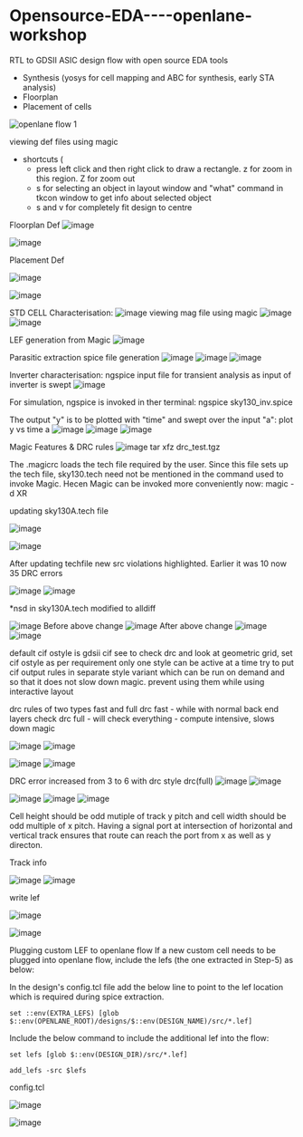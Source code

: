 # Opensource-EDA----openlane-workshop
RTL to GDSII  ASIC design flow with open source EDA tools 
 - Synthesis (yosys for cell mapping and ABC for synthesis, early STA analysis)
 - Floorplan
 - Placement of cells

![openlane flow 1](https://user-images.githubusercontent.com/8078903/173179563-d52a5399-5c23-4569-bffb-f6b65ce23bfa.png)

viewing def files using magic
 - shortcuts (
    - press left click and then right click to draw a rectangle. z for zoom in this region. Z for zoom out
    - s for selecting an object in layout window and "what" command in tkcon window to get info about selected object
    - s and v for completely fit design to centre

Floorplan Def
![image](https://user-images.githubusercontent.com/8078903/173085908-7bc68a76-9185-45ba-8381-321c287ab9cc.png)

![image](https://user-images.githubusercontent.com/8078903/173085739-30ee4256-a7c4-4667-820d-5a15be738d8f.png)


Placement Def

![image](https://user-images.githubusercontent.com/8078903/173083430-996c40ac-0691-4c91-a84b-bec3d7adaf23.png)

![image](https://user-images.githubusercontent.com/8078903/173081727-087d65b7-2e16-4fca-830f-57334030112f.png)


STD CELL Characterisation:
![image](https://user-images.githubusercontent.com/8078903/173179902-c9b8d5ae-c51c-4066-96f0-0627c50ef63b.png)
viewing mag file using magic
![image](https://user-images.githubusercontent.com/8078903/173180008-865541e1-855a-4ef6-917b-48accf679f94.png)
![image](https://user-images.githubusercontent.com/8078903/173180243-5c923733-4914-4689-82d5-9944bfdc2a35.png)


LEF generation from Magic
![image](https://user-images.githubusercontent.com/8078903/173184368-4e79a98a-c60c-4ea3-868f-8a366d5a21c3.png)

Parasitic extraction
spice file generation
![image](https://user-images.githubusercontent.com/8078903/173187732-fccb0b3d-11d3-4f55-8347-3e574586102c.png)
![image](https://user-images.githubusercontent.com/8078903/173187764-653b5b3d-af4b-445b-b434-cd9a1cf99b90.png)
![image](https://user-images.githubusercontent.com/8078903/173187743-fbd05112-c1e5-4e3b-bf50-f18fd2ca6e75.png)

Inverter characterisation:
ngspice input file for transient analysis as input of inverter is swept
![image](https://user-images.githubusercontent.com/8078903/175472804-7d96e61a-3b16-4bba-a042-ed3731a40c42.png)

For simulation, ngspice is invoked in ther terminal:
ngspice sky130_inv.spice

The output "y" is to be plotted with "time" and swept over the input "a":
plot y vs time a
![image](https://user-images.githubusercontent.com/8078903/175363982-79e8d810-845f-4231-b371-fc32739f08fa.png)
![image](https://user-images.githubusercontent.com/8078903/175364081-0fd0cd1d-66af-42db-92b4-683c0be1c1fa.png)
![image](https://user-images.githubusercontent.com/8078903/175472931-ca6cd0af-3a01-4dfa-8f01-ecd479632610.png)


Magic Features & DRC rules
![image](https://user-images.githubusercontent.com/8078903/175479542-a35b1f3a-295e-44a4-9780-37f1dfb773ad.png)
tar xfz drc_test.tgz

The .magicrc loads the tech file required by the user. Since this file sets up the tech file, sky130.tech need not be mentioned in the command used to invoke Magic. Hecen Magic can be invoked more conveniently now:
magic -d XR

updating sky130A.tech file

![image](https://user-images.githubusercontent.com/8078903/175505493-5735f12b-fa2a-43df-a730-b0d781a5be03.png)

![image](https://user-images.githubusercontent.com/8078903/175505229-a5eeb35d-663e-4b17-91dc-7e06e9b532a6.png)

After updating techfile new src violations highlighted. Earlier it was 10 now 35 DRC errors

![image](https://user-images.githubusercontent.com/8078903/175505888-d36023d7-8be4-4f1c-a051-e7d02342079a.png)
![image](https://user-images.githubusercontent.com/8078903/175506391-5ccecec2-fb7f-4237-b854-072c97338095.png)

*nsd in sky130A.tech modified to alldiff

![image](https://user-images.githubusercontent.com/8078903/175510835-c3f01bb3-54fa-45da-b2a3-a54382485647.png)
Before above change
![image](https://user-images.githubusercontent.com/8078903/175511001-72deb262-583b-4a5f-a347-da352a36f48c.png)
After above change
![image](https://user-images.githubusercontent.com/8078903/175511708-1af952fc-d7df-4d9d-8f7f-9bd7ceabb985.png)
![image](https://user-images.githubusercontent.com/8078903/175511902-4f5d33ad-069d-4cae-afb0-d7b4cd96b8ed.png)

default cif ostyle is gdsii
cif see to check drc and look at geometric grid, set cif ostyle as per requirement only one style can be active at a time
try to put cif output rules in separate style variant which can be run on demand and so that it does not slow down magic. prevent using them while using interactive layout

drc rules of two types fast and full
drc fast - while with normal back end layers check
drc full - will check everything - compute intensive, slows down magic

![image](https://user-images.githubusercontent.com/8078903/175518266-6acdcf21-1ddc-4645-a297-951d673ce913.png)
![image](https://user-images.githubusercontent.com/8078903/175518605-2fc1ae24-bd0e-4632-9cb2-c0e77aee63e0.png)

![image](https://user-images.githubusercontent.com/8078903/175520398-e3b2afcc-ce27-4da8-a4e9-4896ff05e194.png)
![image](https://user-images.githubusercontent.com/8078903/175521752-eaa6a222-5b6e-4078-ac01-5c9f8837dd61.png)

DRC error increased from 3 to 6 with drc style drc(full)
![image](https://user-images.githubusercontent.com/8078903/175521685-304eaf60-f866-45fb-a718-c24d7ea71276.png)
![image](https://user-images.githubusercontent.com/8078903/175522225-e7135fa8-08f2-4372-9cd7-2ebefd8a7b58.png)

![image](https://user-images.githubusercontent.com/8078903/175523832-d30264e0-45aa-4bdf-be62-27873fb811fc.png)
![image](https://user-images.githubusercontent.com/8078903/175523904-1a764ebb-52f9-46c8-90e7-68eef92679cd.png)
![image](https://user-images.githubusercontent.com/8078903/175526155-e89717ca-8a73-4fd2-8312-c6e737b5d67a.png)

Cell height should be odd mutiple of track y pitch and cell width should be odd multiple of x pitch.
Having a signal port at intersection of horizontal and vertical track ensures that route can reach the port from x as well as y directon.

Track info

![image](https://user-images.githubusercontent.com/8078903/175538857-8d8c2731-5488-40d4-8812-a3878da4d350.png)
![image](https://user-images.githubusercontent.com/8078903/175539085-e400667a-7093-4aa7-976b-d00214916bf4.png)

write lef

![image](https://user-images.githubusercontent.com/8078903/175543155-734c0cfa-c63c-4750-bf5a-bdc7570a3771.png)

![image](https://user-images.githubusercontent.com/8078903/175544565-802596f3-e914-42c5-b0d6-992ba291a30f.png)

Plugging custom LEF to openlane flow
If a new custom cell needs to be plugged into openlane flow, include the lefs (the one extracted in Step-5) as below:

In the design's config.tcl file add the below line to point to the lef location which is required during spice extraction.

    set ::env(EXTRA_LEFS) [glob $::env(OPENLANE_ROOT)/designs/$::env(DESIGN_NAME)/src/*.lef]
Include the below command to include the additional lef into the flow:

    set lefs [glob $::env(DESIGN_DIR)/src/*.lef]
  
    add_lefs -src $lefs

config.tcl 

![image](https://user-images.githubusercontent.com/8078903/175560715-4d7ad675-6fec-481d-94dd-7e90560d7431.png)

![image](https://user-images.githubusercontent.com/8078903/175560897-61b6516d-c950-4258-8a6e-47bce74f2bdb.png)












